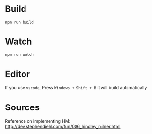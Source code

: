 # Build

```
npm run build
```

# Watch

```
npm run watch
```

# Editor

If you use `vscode`, Press `Windows + Shift + B` it will build automatically

# Sources

Reference on implementing HM: http://dev.stephendiehl.com/fun/006_hindley_milner.html
